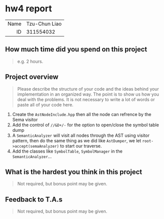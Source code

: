 # hw4 report

|||
|-:|:-|
|Name|Tzu-Chun Liao|
|ID|311554032|

## How much time did you spend on this project

> e.g. 2 hours.

## Project overview

> Please describe the structure of your code and the ideas behind your implementation in an organized way.
> The point is to show us how you deal with the problems. It is not necessary to write a lot of words or paste all of your code here.

1. Create the `AstNodeInclude.hpp` then all the node can refrence by the Sema visitor
2. Add the control of `//&D+/-` for the option to open/close the symbol table dump
3. A `SemanticAnalyzer` will visit all nodes through the AST using visitor pattern, then do the same thing as we did like `AstDumper`, we let `root->accept(semaAnalyzer)` to start our traverse.
4. Add the classes like `SymbolTable`, `SymbolManager` in the `SemanticAnalyzer`...

## What is the hardest you think in this project

> Not required, but bonus point may be given.

## Feedback to T.A.s

> Not required, but bonus point may be given.
